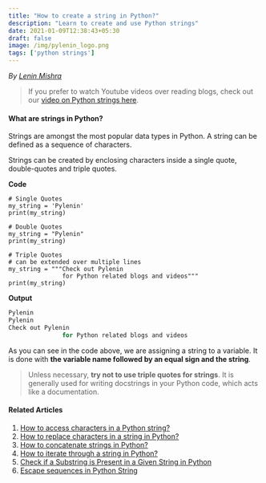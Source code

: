 ```yaml
---
title: "How to create a string in Python?"
description: "Learn to create and use Python strings"
date: 2021-01-09T12:38:43+05:30
draft: false
image: /img/pylenin_logo.png
tags: ['python strings']
---
```

<div class="sharethis-inline-follow-buttons"></div>

*By [Lenin Mishra](https://www.pylenin.com/authors/#lenin-mishra)*

> If you prefer to watch Youtube videos over reading blogs, check out our [video on Python strings here](https://youtu.be/MXdNMo_f95I). 

#### What are strings in Python?

Strings are amongst the most popular data types in Python. A string can be defined as a sequence of characters. 

Strings can be created by enclosing characters inside a single quote, double-quotes and triple quotes.

**Code**

```python3
# Single Quotes
my_string = 'Pylenin'
print(my_string)

# Double Quotes
my_string = "Pylenin"
print(my_string)

# Triple Quotes
# can be extended over multiple lines
my_string = """Check out Pylenin
               for Python related blogs and videos"""
print(my_string)
```


**Output**

```bash
Pylenin
Pylenin
Check out Pylenin
               for Python related blogs and videos
```

As you can see in the code above, we are assigning a string to a variable. It is done with **the variable name followed by an equal sign and the string**.

> Unless necessary, **try not to use triple quotes for strings**. It is generally used for writing docstrings in your Python code, which acts like a documentation.

#### Related Articles

1. [How to access characters in a Python string?](https://www.pylenin.com/blogs/access-characters-in-string/)
2. [How to replace characters in a string in Python?](https://www.pylenin.com/blogs/replace-string-characters-python/)
3. [How to concatenate strings in Python?](https://www.pylenin.com/blogs/concatenate-strings-in-python/)
4. [How to iterate through a string in Python?](https://www.pylenin.com/blogs/iterating-through-python-string/)
5. [Check if a Substring is Present in a Given String in Python](https://www.pylenin.com/blogs/check-substring-in-a-string-python/)
6. [Escape sequences in Python String](https://www.pylenin.com/blogs/escape-sequences-python-string/)